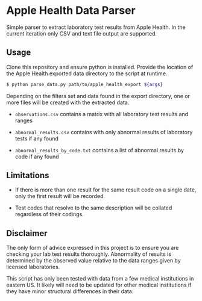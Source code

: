 
# Apple Health Data Parser

Simple parser to extract laboratory test results from Apple Health. In the current iteration only CSV and text file output are supported.

## Usage

Clone this repository and ensure python is installed. Provide the location of the Apple Health exported data directory to the script at runtime.

```bash
$ python parse_data.py path/to/apple_health_export ${args}
```

Depending on the filters set and data found in the export directory, one or more files will be created with the extracted data.

- `observations.csv` contains a matrix with all laboratory test results and ranges

- `abnormal_results.csv` contains with only abnormal results of laboratory tests if any found

- `abnormal_results_by_code.txt` contains a list of abnormal results by code if any found

## Limitations

- If there is more than one result for the same result code on a single date, only the first result will be recorded.

- Test codes that resolve to the same description will be collated regardless of their codings.

## Disclaimer

The only form of advice expressed in this project is to ensure you are checking your lab test results thoroughly. Abnormality of results is determined by the observed value relative to the data ranges given by licensed laboratories.

This script has only been tested with data from a few medical institutions in eastern US. It likely will need to be updated for other medical institutions if they have minor structural differences in their data.

